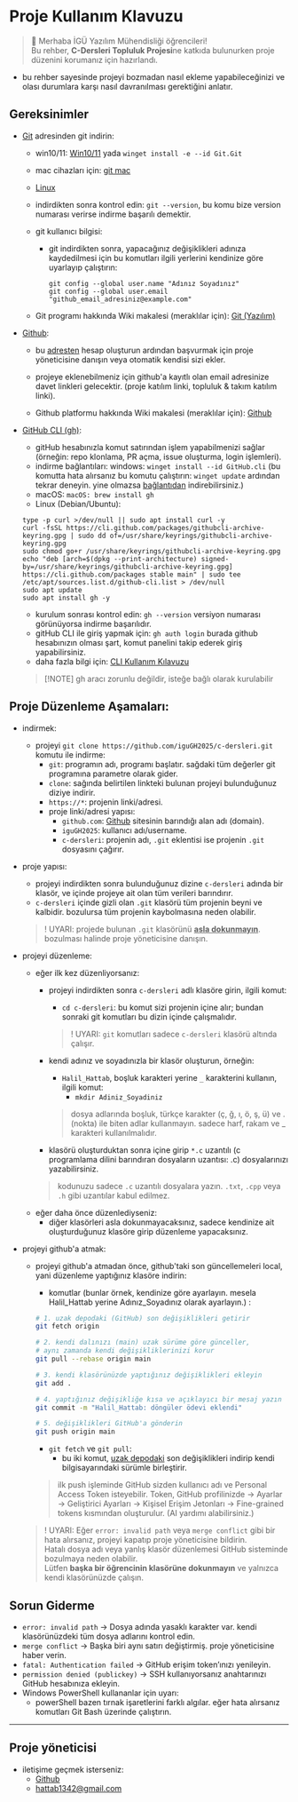 # Proje Kullanım Klavuzu

> 👋 Merhaba İGÜ Yazılım Mühendisliği öğrencileri!  
> Bu rehber, **C-Dersleri Topluluk Projesi**ne katkıda bulunurken proje düzenini korumanız için hazırlandı.

- bu rehber sayesinde projeyi bozmadan nasıl ekleme yapabileceğinizi ve olası durumlara karşı nasıl davranılması gerektiğini anlatır.

## Gereksinimler

- [Git](https://git-scm.com/install/) adresinden git indirin:
	- win10/11: [Win10/11](https://git-scm.com/install/windows) yada `winget install -e --id Git.Git`
	- mac cihazları için: [git mac](https://git-scm.com/install/mac)
	- [Linux](https://git-scm.com/install/linux)

	- indirdikten sonra kontrol edin: `git --version`, bu komu bize version numarası verirse indirme başarılı demektir.

	- git kullanıcı bilgisi:
		- git indirdikten sonra, yapacağınız değişiklikleri adınıza kaydedilmesi için bu komutları ilgili yerlerini kendinize göre uyarlayıp çalıştırın:
			```
			git config --global user.name "Adınız Soyadınız"
			git config --global user.email "github_email_adresiniz@example.com"
			```

	- Git programı hakkında Wiki makalesi (meraklılar için): [Git (Yazılım)](https://tr.wikipedia.org/wiki/Git_(yaz%C4%B1l%C4%B1m))

- [Github](https://github.com/):
	- bu [adresten](https://github.com/) hesap oluşturun ardından başvurmak için proje yöneticisine danışın veya otomatik kendisi sizi ekler.
	- projeye eklenebilmeniz için github'a kayıtlı olan email adresinize davet linkleri gelecektir. (proje katılım linki, topluluk & takım katılım linki).

	- Github platformu hakkında Wiki makalesi (meraklılar için): [Github](https://tr.wikipedia.org/wiki/GitHub)

- [GitHub CLI (gh)](https://cli.github.com/):
	- gitHub hesabınızla komut satırından işlem yapabilmenizi sağlar (örneğin: repo klonlama, PR açma, issue oluşturma, login işlemleri).
	- indirme bağlantıları:
		windows: `winget install --id GitHub.cli` (bu komutta hata alırsanız bu komutu çalıştırın: `winget update` ardından tekrar deneyin. yine olmazsa [bağlantıdan](https://cli.github.com/) indirebilirsiniz.)
	- macOS: `macOS: brew install gh`
	- Linux (Debian/Ubuntu):
	```
	type -p curl >/dev/null || sudo apt install curl -y
	curl -fsSL https://cli.github.com/packages/githubcli-archive-keyring.gpg | sudo dd of=/usr/share/keyrings/githubcli-archive-keyring.gpg
	sudo chmod go+r /usr/share/keyrings/githubcli-archive-keyring.gpg
	echo "deb [arch=$(dpkg --print-architecture) signed-by=/usr/share/keyrings/githubcli-archive-keyring.gpg] https://cli.github.com/packages stable main" | sudo tee /etc/apt/sources.list.d/github-cli.list > /dev/null
	sudo apt update
	sudo apt install gh -y
	```
	- kurulum sonrası kontrol edin: `gh --version` versiyon numarası görünüyorsa indirme başarılıdır.
	- gitHub CLI ile giriş yapmak için: `gh auth login` burada github hesabınızın olması şart, komut panelini takip ederek giriş yapabilirsiniz.
	- daha fazla bilgi için: [CLI Kullanım Kılavuzu](https://cli.github.com/manual/)

	> [!NOTE] gh aracı zorunlu değildir, isteğe bağlı olarak kurulabilir


## Proje Düzenleme Aşamaları:
- indirmek:
	- projeyi `git clone https://github.com/iguGH2025/c-dersleri.git` komutu ile indirme:
		- `git`: programın adı, programı başlatır. sağdaki tüm değerler git programına parametre olarak gider.
		- `clone`: sağında belirtilen linkteki bulunan projeyi bulunduğunuz diziye indirir.
		- `https://*`: projenin linki/adresi.
		- proje linki/adresi yapısı:
			- `github.com`: [Github](https://github.com/) sitesinin barındığı alan adı (domain).
			- `iguGH2025`: kullanıcı adı/username.
			- `c-dersleri`: projenin adı, `.git` eklentisi ise projenin `.git` dosyasını çağırır.

- proje yapısı:
	- projeyi indirdikten sonra bulunduğunuz dizine `c-dersleri` adında bir klasör, ve içinde projeye ait olan tüm verileri barındırır.
	- `c-dersleri` içinde gizli olan `.git` klasörü tüm projenin beyni ve kalbidir. bozulursa tüm projenin kaybolmasına neden olabilir.
	> ! UYARI: projede bulunan `.git` klasörünü <ins>**asla dokunmayın**</ins>. bozulması halinde proje yöneticisine danışın.

- projeyi düzenleme:
	- eğer ilk kez düzenliyorsanız:
		- projeyi indirdikten sonra `c-dersleri` adlı klasöre girin, ilgili komut:
			- `cd c-dersleri`: bu komut sizi projenin içine alır; bundan sonraki git komutları bu dizin içinde çalışmalıdır.
			> ! UYARI: `git` komutları sadece `c-dersleri` klasörü altında çalışır.

		- kendi adınız ve soyadınızla bir klasör oluşturun, örneğin:
			- `Halil_Hattab`, boşluk karakteri yerine `_` karakterini kullanın, ilgili komut:
				- `mkdir Adiniz_Soyadiniz`
			> dosya adlarında boşluk, türkçe karakter (ç, ğ, ı, ö, ş, ü) ve . (nokta) ile biten adlar kullanmayın. sadece harf, rakam ve _ karakteri kullanılmalıdır.

		- klasörü oluşturduktan sonra içine girip `*.c` uzantılı (c programlama dilini barındıran dosyaların uzantısı: .c) dosyalarınızı yazabilirsiniz.
		> kodunuzu sadece `.c` uzantılı dosyalara yazın. `.txt`, `.cpp` veya `.h` gibi uzantılar kabul edilmez.
	- eğer daha önce düzenlediyseniz:
		- diğer klasörleri asla dokunmayacaksınız, sadece kendinize ait oluşturduğunuz klasöre girip düzenleme yapacaksınız.

- projeyi github'a atmak:
	- projeyi github'a atmadan önce, github'taki son güncellemeleri local, yani düzenleme yaptığınız klasöre indirin:
		- komutlar (bunlar örnek, kendinize göre ayarlayın. mesela Halil_Hattab yerine Adınız_Soyadınız olarak ayarlayın.) :
		```bash
		# 1. uzak depodaki (GitHub) son değişiklikleri getirir
		git fetch origin

		# 2. kendi dalınızı (main) uzak sürüme göre günceller, 
		# aynı zamanda kendi değişikliklerinizi korur
		git pull --rebase origin main

		# 3. kendi klasörünüzde yaptığınız değişiklikleri ekleyin
		git add .

		# 4. yaptığınız değişikliğe kısa ve açıklayıcı bir mesaj yazın
		git commit -m "Halil_Hattab: döngüler ödevi eklendi"

		# 5. değişiklikleri GitHub'a gönderin
		git push origin main
		```
		- `git fetch` ve `git pull`:
			- bu iki komut, [uzak depodaki](https://github.com/iguGH2025/c-dersleri/) son değişiklikleri indirip kendi bilgisayarındaki sürümle birleştirir.

		> ilk push işleminde GitHub sizden kullanıcı adı ve Personal Access Token isteyebilir. Token, GitHub profilinizde → Ayarlar → Geliştirici Ayarları → Kişisel Erişim Jetonları → Fine-grained tokens kısmından oluşturulur. (AI yardımı alabilirsiniz.)


	> ! UYARI: Eğer `error: invalid path` veya `merge conflict` gibi bir hata alırsanız, projeyi kapatıp proje yöneticisine bildirin.  
	> Hatalı dosya adı veya yanlış klasör düzenlemesi GitHub sisteminde bozulmaya neden olabilir.  
	> Lütfen **başka bir öğrencinin klasörüne dokunmayın** ve yalnızca kendi klasörünüzde çalışın.

## Sorun Giderme
- `error: invalid path` → Dosya adında yasaklı karakter var. kendi klasörünüzdeki tüm dosya adlarını kontrol edin.
- `merge conflict` → Başka biri aynı satırı değiştirmiş. proje yöneticisine haber verin.
- `fatal: Authentication failed` → GitHub erişim token’ınızı yenileyin.
- `permission denied (publickey)` → SSH kullanıyorsanız anahtarınızı GitHub hesabınıza ekleyin.
- Windows PowerShell kullananlar için uyarı:
	- powerShell bazen tırnak işaretlerini farklı algılar. eğer hata alırsanız komutları Git Bash üzerinde çalıştırın.

---

## Proje yöneticisi
- iletişime geçmek isterseniz:
	- [Github](https://github.com/trs-1342)
	- [hattab1342@gmail.com](mailto:hattab1342@gmail.com)